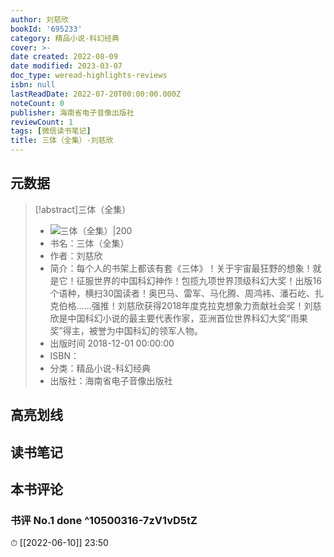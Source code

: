 ```yaml
---
author: 刘慈欣
bookId: '695233'
category: 精品小说-科幻经典
cover: >-
date created: 2022-08-09
date modified: 2023-03-07
doc_type: weread-highlights-reviews
isbn: null
lastReadDate: 2022-07-20T00:00:00.000Z
noteCount: 0
publisher: 海南省电子音像出版社
reviewCount: 1
tags: [微信读书笔记]
title: 三体（全集）-刘慈欣
---
```


## 元数据

>[!abstract]三体（全集）
> - ![三体（全集）|200](https://wfqqreader-1252317822.image.myqcloud.com/cover/233/695233/t7_695233.jpg)
> - 书名：三体（全集）
> - 作者：刘慈欣
> - 简介：每个人的书架上都该有套《三体》！关于宇宙最狂野的想象！就是它！征服世界的中国科幻神作！包揽九项世界顶级科幻大奖！出版16个语种，横扫30国读者！奥巴马、雷军、马化腾、周鸿袆、潘石屹、扎克伯格……强推！刘慈欣获得2018年度克拉克想象力贡献社会奖！刘慈欣是中国科幻小说的最主要代表作家，亚洲首位世界科幻大奖“雨果奖”得主，被誉为中国科幻的领军人物。
> - 出版时间 2018-12-01 00:00:00
> - ISBN：
> - 分类：精品小说-科幻经典
> - 出版社：海南省电子音像出版社

## 高亮划线

## 读书笔记

## 本书评论

### 书评 No.1 done ^10500316-7zV1vD5tZ

⏱ [[2022-06-10]] 23:50

